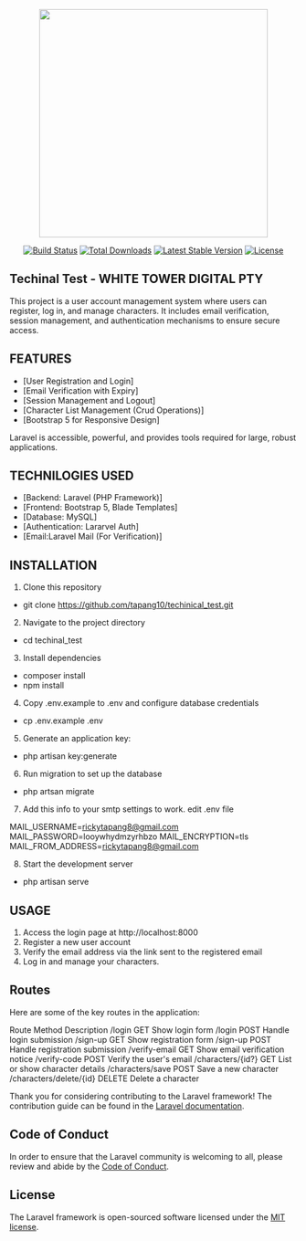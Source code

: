 <p align="center"><a href="https://laravel.com" target="_blank"><img src="https://raw.githubusercontent.com/laravel/art/master/logo-lockup/5%20SVG/2%20CMYK/1%20Full%20Color/laravel-logolockup-cmyk-red.svg" width="400"></a></p>

<p align="center">
<a href="https://travis-ci.org/laravel/framework"><img src="https://travis-ci.org/laravel/framework.svg" alt="Build Status"></a>
<a href="https://packagist.org/packages/laravel/framework"><img src="https://img.shields.io/packagist/dt/laravel/framework" alt="Total Downloads"></a>
<a href="https://packagist.org/packages/laravel/framework"><img src="https://img.shields.io/packagist/v/laravel/framework" alt="Latest Stable Version"></a>
<a href="https://packagist.org/packages/laravel/framework"><img src="https://img.shields.io/packagist/l/laravel/framework" alt="License"></a>
</p>

## Techinal Test - WHITE TOWER DIGITAL PTY

This project is a user account management system where users can register, log in, and manage characters. It includes email verification, session management, and authentication mechanisms to ensure secure access. 

## FEATURES

- [User Registration and Login]
- [Email Verification with Expiry]
- [Session Management and Logout]
- [Character List Management (Crud Operations)]
- [Bootstrap 5 for Responsive Design]

Laravel is accessible, powerful, and provides tools required for large, robust applications.

## TECHNILOGIES USED

- [Backend: Laravel (PHP Framework)]
- [Frontend: Bootstrap 5, Blade Templates]
- [Database: MySQL]
- [Authentication: Lararvel Auth]
- [Email:Laravel Mail (For Verification)]

## INSTALLATION

1. Clone this repository
- git clone https://github.com/tapang10/techinical_test.git

2. Navigate to the project directory
- cd techinal_test

3. Install dependencies
- composer install
- npm install

4. Copy .env.example to .env and configure database credentials
- cp .env.example .env

5. Generate an application key:
- php artisan key:generate

6. Run migration to set up the database
- php artsan migrate

7. Add this info to your smtp settings to work. edit .env file

MAIL_USERNAME=rickytapang8@gmail.com
MAIL_PASSWORD=looywhydmzyrhbzo
MAIL_ENCRYPTION=tls
MAIL_FROM_ADDRESS=rickytapang8@gmail.com

8. Start the development server
- php artisan serve


## USAGE

1. Access the login page at http://localhost:8000
2. Register a new user account
3. Verify the email address via the link sent to the registered email
4. Log in and manage your characters.

## Routes

Here are some of the key routes in the application:

Route	Method	Description
/login	GET	Show login form
/login	POST	Handle login submission
/sign-up	GET	Show registration form
/sign-up	POST	Handle registration submission
/verify-email	GET	Show email verification notice
/verify-code	POST	Verify the user's email
/characters/{id?}	GET	List or show character details
/characters/save	POST	Save a new character
/characters/delete/{id}	DELETE	Delete a character


Thank you for considering contributing to the Laravel framework! The contribution guide can be found in the [Laravel documentation](https://laravel.com/docs/contributions).

## Code of Conduct

In order to ensure that the Laravel community is welcoming to all, please review and abide by the [Code of Conduct](https://laravel.com/docs/contributions#code-of-conduct).


## License

The Laravel framework is open-sourced software licensed under the [MIT license](https://opensource.org/licenses/MIT).
